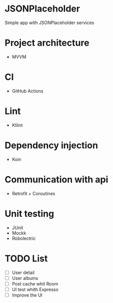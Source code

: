 # JSONPlaceholder
Simple app with JSONPlaceholder services

# Project architecture
- MVVM

# CI
- GitHub Actions

# Lint
- Ktlint

# Dependency injection
- Koin

# Communication with api
- Retrofit + Coroutines

# Unit testing
- JUnit
- Mockk
- Robolectric

# TODO List
- [ ] User detail
- [ ] User albums
- [ ] Post cache whit Room
- [ ] UI test whith Expresso
- [ ] Improve the UI
